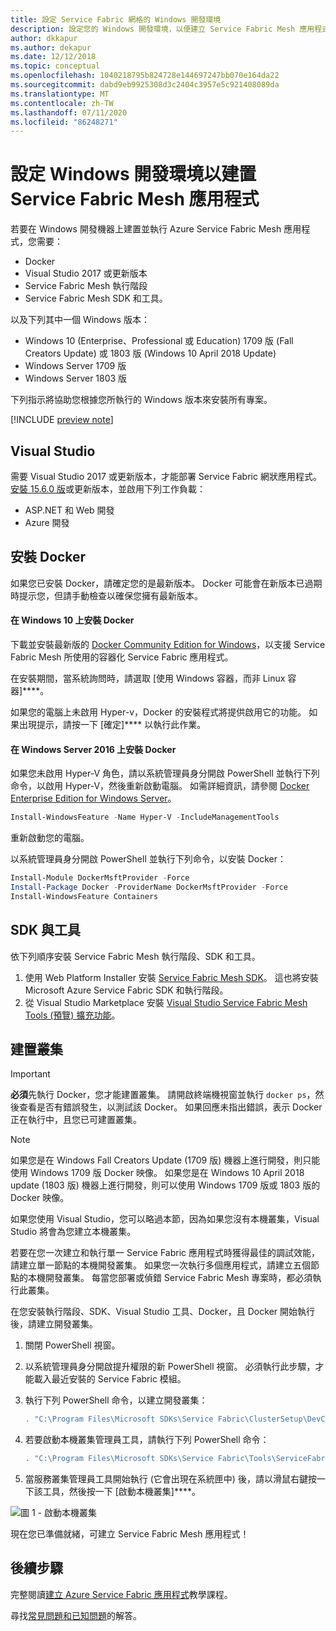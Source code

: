 ```yaml
---
title: 設定 Service Fabric 網格的 Windows 開發環境
description: 設定您的 Windows 開發環境，以便建立 Service Fabric Mesh 應用程式，並將其部署至 Azure Service Fabric Mesh。
author: dkkapur
ms.author: dekapur
ms.date: 12/12/2018
ms.topic: conceptual
ms.openlocfilehash: 1040218795b824728e144697247bb070e164da22
ms.sourcegitcommit: dabd9eb9925308d3c2404c3957e5c921408089da
ms.translationtype: MT
ms.contentlocale: zh-TW
ms.lasthandoff: 07/11/2020
ms.locfileid: "86248271"
---
```

# <a name="set-up-your-windows-development-environment-to-build-service-fabric-mesh-apps"></a>設定 Windows 開發環境以建置 Service Fabric Mesh 應用程式

若要在 Windows 開發機器上建置並執行 Azure Service Fabric Mesh 應用程式，您需要：

* Docker
* Visual Studio 2017 或更新版本
* Service Fabric Mesh 執行階段
* Service Fabric Mesh SDK 和工具。

以及下列其中一個 Windows 版本：

* Windows 10 (Enterprise、Professional 或 Education) 1709 版 (Fall Creators Update) 或 1803 版 (Windows 10 April 2018 Update)
* Windows Server 1709 版
* Windows Server 1803 版

下列指示將協助您根據您所執行的 Windows 版本來安裝所有專案。

[!INCLUDE [preview note](./includes/include-preview-note.md)]

## <a name="visual-studio"></a>Visual Studio

需要 Visual Studio 2017 或更新版本，才能部署 Service Fabric 網狀應用程式。 [安裝 15.6.0 版][download-visual-studio]或更新版本，並啟用下列工作負載：

* ASP.NET 和 Web 開發
* Azure 開發

## <a name="install-docker"></a>安裝 Docker

如果您已安裝 Docker，請確定您的是最新版本。 Docker 可能會在新版本已過期時提示您，但請手動檢查以確保您擁有最新版本。

#### <a name="install-docker-on-windows-10"></a>在 Windows 10 上安裝 Docker

下載並安裝最新版的 [Docker Community Edition for Windows][download-docker]，以支援 Service Fabric Mesh 所使用的容器化 Service Fabric 應用程式。

在安裝期間，當系統詢問時，請選取 [使用 Windows 容器，而非 Linux 容器]****。

如果您的電腦上未啟用 Hyper-v，Docker 的安裝程式將提供啟用它的功能。 如果出現提示，請按一下 [確定]**** 以執行此作業。

#### <a name="install-docker-on-windows-server-2016"></a>在 Windows Server 2016 上安裝 Docker

如果您未啟用 Hyper-V 角色，請以系統管理員身分開啟 PowerShell 並執行下列命令，以啟用 Hyper-V，然後重新啟動電腦。 如需詳細資訊，請參閱 [Docker Enterprise Edition for Windows Server][download-docker-server]。

```powershell
Install-WindowsFeature -Name Hyper-V -IncludeManagementTools
```

重新啟動您的電腦。

以系統管理員身分開啟 PowerShell 並執行下列命令，以安裝 Docker：

```powershell
Install-Module DockerMsftProvider -Force
Install-Package Docker -ProviderName DockerMsftProvider -Force
Install-WindowsFeature Containers
```

## <a name="sdk-and-tools"></a>SDK 與工具

依下列順序安裝 Service Fabric Mesh 執行階段、SDK 和工具。

1. 使用 Web Platform Installer 安裝 [Service Fabric Mesh SDK][download-sdkmesh]。 這也將安裝 Microsoft Azure Service Fabric SDK 和執行階段。
2. 從 Visual Studio Marketplace 安裝 [Visual Studio Service Fabric Mesh Tools (預覽) 擴充功能][download-tools]。

## <a name="build-a-cluster"></a>建置叢集

> [!IMPORTANT]
> **必須**先執行 Docker，您才能建置叢集。
> 請開啟終端機視窗並執行 `docker ps`，然後查看是否有錯誤發生，以測試該 Docker。 如果回應未指出錯誤，表示 Docker 正在執行中，且您已可建置叢集。

> [!Note]
> 如果您是在 Windows Fall Creators Update (1709 版) 機器上進行開發，則只能使用 Windows 1709 版 Docker 映像。
> 如果您是在 Windows 10 April 2018 update (1803 版) 機器上進行開發，則可以使用 Windows 1709 版或 1803 版的 Docker 映像。

如果您使用 Visual Studio，您可以略過本節，因為如果您沒有本機叢集，Visual Studio 將會為您建立本機叢集。

若要在您一次建立和執行單一 Service Fabric 應用程式時獲得最佳的調試效能，請建立單一節點的本機開發叢集。 如果您一次執行多個應用程式，請建立五個節點的本機開發叢集。 每當您部署或偵錯 Service Fabric Mesh 專案時，都必須執行此叢集。

在您安裝執行階段、SDK、Visual Studio 工具、Docker，且 Docker 開始執行後，請建立開發叢集。

1. 關閉 PowerShell 視窗。
2. 以系統管理員身分開啟提升權限的新 PowerShell 視窗。 必須執行此步驟，才能載入最近安裝的 Service Fabric 模組。
3. 執行下列 PowerShell 命令，以建立開發叢集：

    ```powershell
    . "C:\Program Files\Microsoft SDKs\Service Fabric\ClusterSetup\DevClusterSetup.ps1" -CreateMeshCluster -CreateOneNodeCluster
    ```
4. 若要啟動本機叢集管理員工具，請執行下列 PowerShell 命令：

    ```powershell
    . "C:\Program Files\Microsoft SDKs\Service Fabric\Tools\ServiceFabricLocalClusterManager\ServiceFabricLocalClusterManager.exe"
    ```
5. 當服務叢集管理員工具開始執行 (它會出現在系統匣中) 後，請以滑鼠右鍵按一下該工具，然後按一下 [啟動本機叢集]****。

![圖 1 - 啟動本機叢集](./media/service-fabric-mesh-howto-setup-developer-environment-sdk/start-local-cluster.png)

現在您已準備就緒，可建立 Service Fabric Mesh 應用程式！

## <a name="next-steps"></a>後續步驟

完整閱讀[建立 Azure Service Fabric 應用程式](service-fabric-mesh-tutorial-create-dotnetcore.md)教學課程。

尋找[常見問題和已知問題](service-fabric-mesh-faq.md)的解答。

[azure-cli-install]: /cli/azure/install-azure-cli
[download-docker]: https://store.docker.com/editions/community/docker-ce-desktop-windows
[download-docker-server]: https://docs.docker.com/install/windows/docker-ee/
[download-runtime]: https://aka.ms/sfruntime
[download-sdk]: https://www.microsoft.com/web/handlers/webpi.ashx?command=getinstallerredirect&appid=MicrosoftAzure-ServiceFabric-CoreSDK
[download-sdkmesh]: https://www.microsoft.com/web/handlers/webpi.ashx?command=getinstallerredirect&appid=MicrosoftAzure-ServiceFabric-SDK-Mesh
[download-tools]: https://aka.ms/sfmesh_vs2017tools
[download-visual-studio]: https://www.visualstudio.com/downloads/
